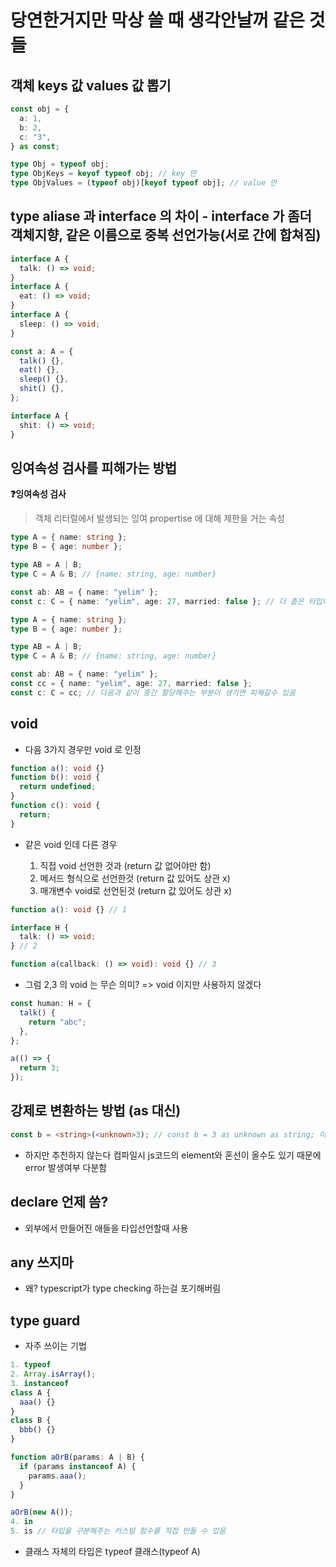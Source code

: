 # 당연한거지만 막상 쓸 때 생각안날꺼 같은 것들

## 객체 keys 값 values 값 뽑기

```ts
const obj = {
  a: 1,
  b: 2,
  c: "3",
} as const;

type Obj = typeof obj;
type ObjKeys = keyof typeof obj; // key 만
type ObjValues = (typeof obj)[keyof typeof obj]; // value 만
```

## type aliase 과 interface 의 차이 - interface 가 좀더 객체지향, 같은 이름으로 중복 선언가능(서로 간에 합쳐짐)

```ts
interface A {
  talk: () => void;
}
interface A {
  eat: () => void;
}
interface A {
  sleep: () => void;
}

const a: A = {
  talk() {},
  eat() {},
  sleep() {},
  shit() {},
};

interface A {
  shit: () => void;
}
```

## 잉여속성 검사를 피해가는 방법

**❓잉여속성 검사**

> 객체 리터럴에서 발생되는 잉여 propertise 에 대해 제한을 거는 속성

```ts
type A = { name: string };
type B = { age: number };

type AB = A | B;
type C = A & B; // {name: string, age: number}

const ab: AB = { name: "yelim" };
const c: C = { name: "yelim", age: 27, married: false }; // 더 좁은 타입이지만 married: false 에서 error가 발생한다. (잉여속성검사 속성때문)
```

```ts
type A = { name: string };
type B = { age: number };

type AB = A | B;
type C = A & B; // {name: string, age: number}

const ab: AB = { name: "yelim" };
const cc = { name: "yelim", age: 27, married: false };
const c: C = cc; // 다음과 같이 중간 할당해주는 부분이 생기면 피해갈수 있음
```

## void

- 다음 3가지 경우만 void 로 인정

```ts
function a(): void {}
function b(): void {
  return undefined;
}
function c(): void {
  return;
}
```

- 같은 void 인데 다른 경우

  1. 직접 void 선언한 것과 (return 값 없어야만 함)
  2. 메서드 형식으로 선언한것 (return 값 있어도 상관 x)
  3. 매개변수 void로 선언된것 (return 값 있어도 상관 x)

```ts
function a(): void {} // 1

interface H {
  talk: () => void;
} // 2

function a(callback: () => void): void {} // 3
```

- 그럼 2,3 의 void 는 무슨 의미? => void 이지만 사용하지 않겠다

```ts
const human: H = {
  talk() {
    return "abc";
  },
};

a(() => {
  return 3;
});
```

## 강제로 변환하는 방법 (as 대신)

```ts
const b = <string>(<unknown>3); // const b = 3 as unknown as string; 이것과 같은거임
```

- 하지만 추천하지 않는다 컴파일시 js코드의 element와 혼선이 올수도 있기 때문에 error 발생여부 다분함

## declare 언제 씀?

- 외부에서 만들어진 애들을 타입선언할때 사용

## any 쓰지마

- 왜? typescript가 type checking 하는걸 포기해버림

## type guard

- 자주 쓰이는 기법

```ts
1. typeof
2. Array.isArray();
3. instanceof
class A {
  aaa() {}
}
class B {
  bbb() {}
}

function aOrB(params: A | B) {
  if (params instanceof A) {
    params.aaa();
  }
}

aOrB(new A());
4. in
5. is // 타입을 구분해주는 커스텀 함수를 직접 만들 수 있음

```

- 클래스 자체의 타입은 typeof 클래스(typeof A)

